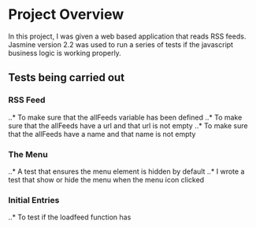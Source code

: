 # Project Overview

 In this project, I was given a web based application that reads RSS feeds. Jasmine version 2.2 was used to run a series of tests if the javascript business logic is working properly.
 
## Tests being carried out
 
### RSS Feed
 
..* To make sure that the allFeeds variable has been defined 
..* To make sure that the allFeeds have a url and that url is not empty 
..* To make sure that the allFeeds have a name and that name is not empty 

### The Menu

..* A test that ensures the menu element is hidden by default 
..* I wrote a test that show or hide the menu when the menu icon clicked


### Initial Entries

..* To test if the loadfeed function has
